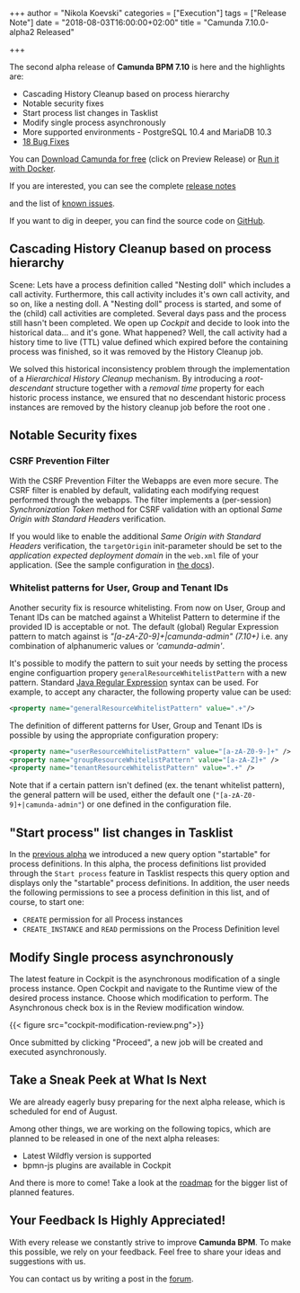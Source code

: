 +++
author = "Nikola Koevski"
categories = ["Execution"]
tags = ["Release Note"]
date = "2018-08-03T16:00:00+02:00"
title = "Camunda 7.10.0-alpha2 Released"

+++

The second alpha release of **Camunda BPM 7.10** is here and the highlights are:

* Cascading History Cleanup based on process hierarchy
* Notable security fixes
* Start process list changes in Tasklist
* Modify single process asynchronously
* More supported environments - PostgreSQL 10.4 and MariaDB 10.3
* [18 Bug Fixes](https://app.camunda.com/jira/issues/?jql=issuetype%20%3D%20%22Bug%20Report%22%20AND%20fixVersion%20%3D%207.10.0-alpha2)

<!--more-->

You can <a href="https://camunda.com/download/">Download Camunda for free</a> (click on Preview Release) or <a href="https://hub.docker.com/r/camunda/camunda-bpm-platform/">Run it with Docker</a>.

<!-- update links -->
If you are interested, you can see the complete [release notes](https://app.camunda.com/jira/secure/ReleaseNote.jspa?projectId=10230&version=15327)

and the list of [known issues](https://app.camunda.com/jira/issues/?jql=affectedVersion%20%3D%207.10.0-alpha2).

If you want to dig in deeper, you can find the source code on [GitHub](https://github.com/camunda/camunda-bpm-platform/releases/tag/7.10.0-alpha2).

<!-- notable features & fixes - start -->

## Cascading History Cleanup based on process hierarchy

Scene: Lets have a process definition called "Nesting doll" which includes a call activity. Furthermore, this call activity includes it's own call activity, and so on, like a nesting doll. 
A "Nesting doll" process is started, and some of the (child) call activities are completed. Several days pass and the process still hasn't been completed. We open up _Cockpit_ and decide to look into the historical data... and it's gone. What happened? Well, the call activity had a history time to live (TTL) value defined which expired before the containing process was finished, so it was removed by the History Cleanup job.

We solved this historical inconsistency problem through the implementation of a *Hierarchical History Cleanup* mechanism. By introducing a _root-descendant_ structure together with a _removal time_ property for each historic process instance, we ensured that no descendant historic process instances are removed by the history cleanup job before the root one .

## Notable Security fixes

### CSRF Prevention Filter

With the CSRF Prevention Filter the Webapps are even more secure. The CSRF filter is enabled by default, validating each modifying request performed through the webapps. The filter implements a (per-session) _Synchronization Token_ method for CSRF validation with an optional _Same Origin with Standard Headers_ verification.

If you would like to enable the additional _Same Origin with Standard Headers_ verification, the `targetOrigin` init-parameter should be set to the _application expected deployment domain_ in the `web.xml` file of your application.
(See the sample configuration in [the docs](https://docs.camunda.org/manual/latest/update/minor/79-to-710/#support-for-csrf-prevention-in-the-webapps)).

### Whitelist patterns for User, Group and Tenant IDs

Another security fix is resource whitelisting. From now on User, Group and Tenant IDs can be matched against a Whitelist Pattern to determine if the provided ID is acceptable or not. The default (global) Regular Expression pattern to match against is *"[a-zA-Z0-9]+|camunda-admin" (7.10+)*  i.e. any combination of alphanumeric values or _'camunda-admin'_.

It's possible to modify the pattern to suit your needs by setting the process engine configuartion propery `generalResourceWhitelistPattern` with a new pattern. Standard [Java Regular Expression](https://docs.oracle.com/javase/7/docs/api/java/util/regex/Pattern.html) syntax can be used. For example, to accept any character, the following property value can be used:

```xml
<property name="generalResourceWhitelistPattern" value=".+"/>
```

The definition of different patterns for User, Group and Tenant IDs is possible by using the appropriate configuration propery:

```xml
<property name="userResourceWhitelistPattern" value="[a-zA-Z0-9-]+" />
<property name="groupResourceWhitelistPattern" value="[a-zA-Z]+" />
<property name="tenantResourceWhitelistPattern" value=".+" />
```

Note that if a certain pattern isn't defined (ex. the tenant whitelist pattern), the general pattern will be used, either the default one (`"[a-zA-Z0-9]+|camunda-admin"`) or one defined in the configuration file.

## "Start process" list changes in Tasklist

In the [previous alpha](https://blog.camunda.com/post/2018/06/camunda-bpm-7100-alpha1-released/) we introduced a new query option "startable" for process definitions. In this alpha, the process definitions list provided through the `Start process` feature in Tasklist respects this query option and displays only the "startable" process definitions. 
In addition, the user needs the following permissions to see a process definition in this list, and of course, to start one:

* `CREATE` permission for all Process instances
* `CREATE_INSTANCE` and `READ` permissions on the Process Definition level

## Modify Single process asynchronously

The latest feature in Cockpit is the asynchronous modification of a single process instance. Open Cockpit and navigate to the Runtime view of the desired process instance. Choose which modification to perform. The Asynchronous check box is in the Review modification window.

{{< figure src="cockpit-modification-review.png">}}

Once submitted by clicking "Proceed", a new job will be created and executed asynchronously.

<!-- notable features & fixes - end -->

## Take a Sneak Peek at What Is Next
We are already eagerly busy preparing for the next alpha release, which is scheduled for end of August.

Among other things, we are working on the following topics, which are planned to be released in one of the next alpha releases:

* Latest Wildfly version is supported
* bpmn-js plugins are available in Cockpit

And there is more to come! Take a look at the [roadmap](https://camunda.com/learn/community/#roadmap) for the bigger list of planned features.


## Your Feedback Is Highly Appreciated!

With every release we constantly strive to improve **Camunda BPM**. To make this possible, we rely on your feedback.
Feel free to share your ideas and suggestions with us.

You can contact us by writing a post in the [forum](https://forum.camunda.org/).
